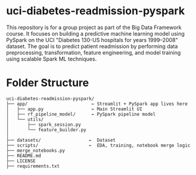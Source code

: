 # uci-diabetes-readmission-pyspark	
This repository is for a group project as part of the Big Data Framework course. It focuses on building a predictive machine learning model using PySpark on the UCI "Diabetes 130-US hospitals for years 1999–2008" dataset. The goal is to predict patient readmission by performing data preprocessing, transformation, feature engineering, and model training using scalable Spark ML techniques.

# Folder Structure 

```
uci-diabetes-readmission-pyspark/
├── app/                        ← Streamlit + PySpark app lives here
│   ├── app.py                  ← Main Streamlit UI
│   ├── rf_pipeline_model/      ← PySpark pipeline model
│   └── utils/
│       ├── spark_session.py
│       └── feature_builder.py
│
├── datasets/                  ←  Dataset
├── scripts/                   ←  EDA, training, notebook merge logic
├── merge_notebooks.py
├── README.md
├── LICENSE
├── requirements.txt
```
